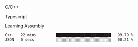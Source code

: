 <p>C/C++</p>
<p> Typescript</p>
<p>Learning Assembly</p>

<!--START_SECTION:waka-->

```txt
C++    22 mins         █████████████████████████   99.79 %
JSON   0 secs          ░░░░░░░░░░░░░░░░░░░░░░░░░   00.21 %
```

<!--END_SECTION:waka-->
